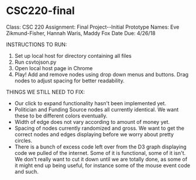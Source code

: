 # CSC220-final

Class: CSC 220
Assignment: Final Project--Initial Prototype
Names: Eve Zikmund-Fisher, Hannah Waris, Maddy Fox
Date Due: 4/26/18

INSTRUCTIONS TO RUN:
1) Set up local host for directory containing all files
2) Run csvtojson.py
3) Open local host page in Chrome
4) Play! Add and remove nodes using drop down menus and buttons. Drag nodes to adjust spacing for better readability.

THINGS WE STILL NEED TO FIX:
- Our click to expand functionality hasn't been implemented yet.
- Politician and Funding Source nodes all currently identical. We want these to be different colors eventually.
- Width of edge does not vary according to amount of money yet.
- Spacing of nodes currently randomized and gross. We want to get the correct nodes and edges displaying before we worry about pretty circles.
- There is a bunch of excess code left over from the D3 graph displaying code we pulled of the internet. Some of it is functional, some of it isn't. We don't really want to cut it down until we are totally done, as some of it might end up being useful, for instance some of the mouse event code and such.
